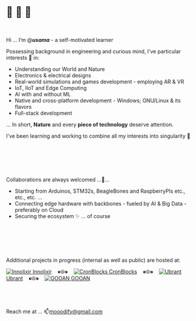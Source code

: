 # 👋 👋 👋

&nbsp;

Hi ... I’m @**_usama_** - a self-motivated learner

Possessing background in engineering and curious mind, I've particular interests 👀 in:
  - Understanding our World and Nature
  - Electronics & electrical designs
  - Real-world simulations and games development - employing AR & VR
  - IoT, IIoT and Edge Computing
  - AI with and without ML
  - Native and cross-platform development - Windows; GNU/Linux & its flavors
  - Full-stack development

... In short, __Nature__ and every __piece of technology__ deserve attention.


I've been learning and working to combine all my interests into singularity 🌱

&nbsp;

# 

&nbsp;

Collaborations are always welcomed ...💞️...
  - Starting from Arduinos, STM32s, BeagleBones and RaspberryPIs etc., etc., etc. ...
  - Connecting edge hardware with backbones - fueled by AI & Big Data - preferably on Cloud
  - Securing the ecosystem ✨ ... of course

&nbsp;

# 

&nbsp;

Additional projects in progress (internal as well as public) are hosted at:

  [![Innolixir](https://avatars.githubusercontent.com/u/85053112?s=28&v=4) Innolixir](https://github.com/innolixir)
  &nbsp;&nbsp; ⁌⦾⁍ &nbsp;&nbsp;
  [![CronBlocks](https://avatars.githubusercontent.com/u/86520771?s=28&v=4) CronBlocks](https://github.com/cronblocks)
  &nbsp;&nbsp; ⁌⦾⁍ &nbsp;&nbsp;
  [![Ubrant](https://avatars.githubusercontent.com/u/87671848?s=28&v=4) Ubrant](https://github.com/ubrant)
  &nbsp;&nbsp; ⁌⦾⁍ &nbsp;&nbsp;
  [![GOOAN](https://avatars.githubusercontent.com/u/87671960?s=28&v=4) GOOAN](https://github.com/gooan)

&nbsp;

# 
Reach me at ... 📫mooodify@gmail.com
